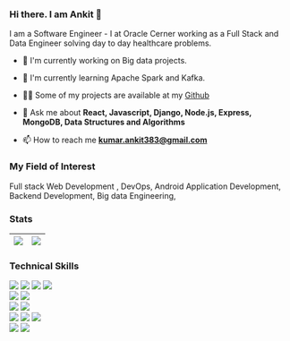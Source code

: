 ### Hi there. I am Ankit 👋
   

I am a Software Engineer - I at Oracle Cerner working as a Full Stack and Data Engineer solving day to day healthcare problems. 

- 🔭 I'm currently working on Big data projects.

- 🌱 I'm currently learning Apache Spark and Kafka.

- 👨‍💻 Some of my projects are available at my [Github](https://github.com/AnkitAvi11?tab=repositories)

- 💬 Ask me about **React, Javascript, Django, Node.js, Express, MongoDB, Data Structures and Algorithms**

- 📫 How to reach me **kumar.ankit383@gmail.com**


### My Field of Interest
Full stack Web Development ,
DevOps,
Android Application Development,
Backend Development,
Big data Engineering,
<br /> 

### Stats 

| <img src="https://github-readme-stats.vercel.app/api?username=AnkitAvi11&show_icons=true&count_private=true"/> | <img src="https://github-readme-streak-stats.herokuapp.com/?user=AnkitAvi11"/> |
|:------------:|:------------:|


### Technical Skills
<img src = "https://img.shields.io/badge/-HTML5-E34F26?style=flat&logo=html5&logoColor=white"> <img src = "https://img.shields.io/badge/-CSS3-1572B6?style=flat&logo=css3&logoColor=white"> <img src="https://img.shields.io/badge/-Bootstrap-563D7C?style=flat&logo=bootstrap&logoColor=white"> <img src="https://img.shields.io/badge/-JavaScript-black?style=flat&logo=javascript&logoColor=eed718"> <br />
<img src="https://img.shields.io/badge/-Data Structures and Algorithms-de6c1e?style=flat" > <img src="https://img.shields.io/badge/-PHP-5466b8?style=flat&logo=php&logoColor=white" > <br />
<img src="https://img.shields.io/badge/-django-black?style=flat&logo=django">  <img src="https://img.shields.io/badge/-React-161616?style=flat&logo=react&logoColor=00d9ff"> <br/>
<img src="https://img.shields.io/badge/-C%20&%20C++-659ad2?style=flat&logo=c%2B%2B&logoColor=ffffff"> <img src="https://img.shields.io/badge/-Java 8-06305b?style=flat&logo=java&logoColor=white"> <img src="https://img.shields.io/badge/-Python%203-black?style=flat&logo=python&logoColor=white"> <br />
<img src="https://img.shields.io/badge/-Problem%20Solving-ffa804?style=flat"> <img src="https://img.shields.io/badge/-Database%20Management-4d008f?style=flat"> <br />
<br/>
